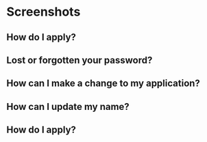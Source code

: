 



# Screenshots



## How do I apply?



## Lost or forgotten your password?



## How can I make a change to my application?



## How can I update my name?



## How do I apply?


